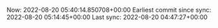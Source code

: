Now: 2022-08-20 05:40:14.850708+00:00 Earliest commit since sync: 2022-08-20 05:14:45+00:00 Last sync: 2022-08-20 04:47:27+00:00
